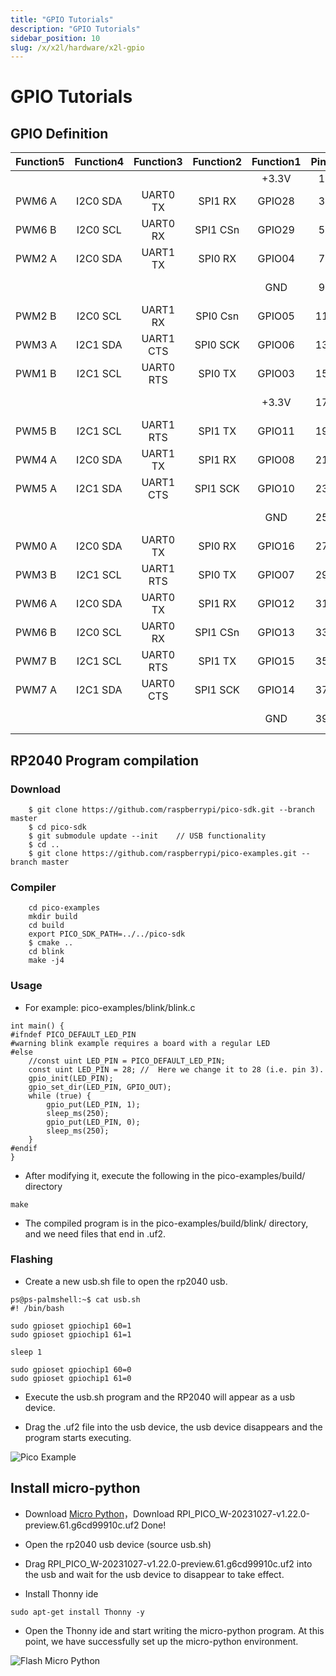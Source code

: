 ```yaml
---
title: "GPIO Tutorials"
description: "GPIO Tutorials"
sidebar_position: 10
slug: /x/x2l/hardware/x2l-gpio
---
```


# GPIO Tutorials

## GPIO Definition

<div className='gpio-pinout'>

| Function5 | Function4 | Function3 | Function2 | Function1 |               Pin#               |              Pin#               | Function1 | Function2 | Function3 | Function4 | Function5 |
| --------- | :-------: | :-------: | :-------: | :-------: | :------------------------------: | :-----------------------------: | :-------: | :-------: | :-------: | :-------: | --------- |
|           |           |           |           |   +3.3V   | <div className='yellow'>1</div>  |  <div className='red'>2</div>   |   +5.0V   |           |           |           |           |
| PWM6 A    | I2C0 SDA  | UART0 TX  |  SPI1 RX  |  GPIO28   |  <div className='green'>3</div>  |  <div className='red'>4</div>   |   +5.0V   |           |           |           |           |
| PWM6 B    | I2C0 SCL  | UART0 RX  | SPI1 CSn  |  GPIO29   |  <div className='green'>5</div>  | <div className='black'>6</div>  |    GND    |           |           |           |           |
| PWM2 A    | I2C0 SDA  | UART1 TX  |  SPI0 RX  |  GPIO04   |  <div className='green'>7</div>  | <div className='green'>8</div>  |  GPIO21   | SPI0 CSn  | UART1 RX  | I2C0 SCL  | PWM2 B    |
|           |           |           |           |    GND    |  <div className='black'>9</div>  | <div className='green'>10</div> |  GPIO20   |  SPI0 RX  | UART1 TX  | I2C0 SDA  | PWM2 A    |
| PWM2 B    | I2C0 SCL  | UART1 RX  | SPI0 Csn  |  GPIO05   | <div className='green'>11</div>  | <div className='green'>12</div> |  GPIO23   |  SPI0 TX  | UART1 RTS | I2C1 SCL  | PWM3 B    |
| PWM3 A    | I2C1 SDA  | UART1 CTS | SPI0 SCK  |  GPIO06   | <div className='green'>13</div>  | <div className='black'>14</div> |    GND    |           |           |           |           |
| PWM1 B    | I2C1 SCL  | UART0 RTS |  SPI0 TX  |  GPIO03   | <div className='green'>15</div>  | <div className='green'>16</div> |  GPIO22   | SPI0 SCK  | UART1 CTS | I2C1 SDA  | PWM3 A    |
|           |           |           |           |   +3.3V   | <div className='yellow'>17</div> | <div className='green'>18</div> |  GPIO27   |  SPI1 TX  | UART1 RTS | I2C1 SCL  | PWM5 B    |
| PWM5 B    | I2C1 SCL  | UART1 RTS |  SPI1 TX  |  GPIO11   | <div className='green'>19</div>  | <div className='black'>20</div> |    GND    |           |           |           |           |
| PWM4 A    | I2C0 SDA  | UART1 TX  |  SPI1 RX  |  GPIO08   | <div className='green'>21</div>  | <div className='green'>22</div> |  GPIO24   |  SPI1 RX  | UART1 TX  | I2C0 SDA  | PWM4 A    |
| PWM5 A    | I2C1 SDA  | UART1 CTS | SPI1 SCK  |  GPIO10   | <div className='green'>23</div>  | <div className='green'>24</div> |  GPIO09   | SPI1 CSn  | UART1 RX  | I2C0 SCL  | PWM4 B    |
|           |           |           |           |    GND    | <div className='black'>25</div>  | <div className='green'>26</div> |  GPIO18   | SPI0 SCK  | UART0 CTS | I2C1 SDA  | PWM1 A    |
| PWM0 A    | I2C0 SDA  | UART0 TX  |  SPI0 RX  |  GPIO16   |  <div className='blue'>27</div>  | <div className='blue'>28</div>  |  GPIO17   | SPI0 CSn  | UART0 RX  | I2C0 SCL  | PWM0 B    |
| PWM3 B    | I2C1 SCL  | UART1 RTS |  SPI0 TX  |  GPIO07   | <div className='green'>29</div>  | <div className='black'>30</div> |    GND    |           |           |           |           |
| PWM6 A    | I2C0 SDA  | UART0 TX  |  SPI1 RX  |  GPIO12   | <div className='green'>31</div>  | <div className='green'>32</div> |  GPIO19   |  SPI0 TX  | UART0 RTS | I2C1 SCL  | PWM1 B    |
| PWM6 B    | I2C0 SCL  | UART0 RX  | SPI1 CSn  |  GPIO13   | <div className='green'>33</div>  | <div className='black'>34</div> |    GND    |           |           |           |           |
| PWM7 B    | I2C1 SCL  | UART0 RTS |  SPI1 TX  |  GPIO15   | <div className='green'>35</div>  | <div className='green'>36</div> |  GPIO26   | SPI1 SCK  | UART1 CTS | I2C1 SDA  | PWM5 A    |
| PWM7 A    | I2C1 SDA  | UART0 CTS | SPI1 SCK  |  GPIO14   | <div className='green'>37</div>  | <div className='green'>38</div> |  GPIO02   | SPI0 SCK  | UART0 CTS | I2C1 SDA  | PWM1 A    |
|           |           |           |           |    GND    | <div className='black'>39</div>  | <div className='green'>40</div> |  GPIO25   | SPI1 CSn  | UART1 RX  | I2C0 SCL  | PWM4 B    |

</div>

## RP2040 Program compilation

### Download

```
    $ git clone https://github.com/raspberrypi/pico-sdk.git --branch master
    $ cd pico-sdk
    $ git submodule update --init    // USB functionality
    $ cd ..
    $ git clone https://github.com/raspberrypi/pico-examples.git --branch master
```

### Compiler

```
    cd pico-examples
    mkdir build
    cd build
    export PICO_SDK_PATH=../../pico-sdk
    $ cmake ..
    cd blink
    make -j4
```

### Usage

- For example: pico-examples/blink/blink.c

```
int main() {
#ifndef PICO_DEFAULT_LED_PIN
#warning blink example requires a board with a regular LED
#else
    //const uint LED_PIN = PICO_DEFAULT_LED_PIN;
    const uint LED_PIN = 28; //  Here we change it to 28 (i.e. pin 3).
    gpio_init(LED_PIN);
    gpio_set_dir(LED_PIN, GPIO_OUT);
    while (true) {
        gpio_put(LED_PIN, 1);
        sleep_ms(250);
        gpio_put(LED_PIN, 0);
        sleep_ms(250);
    }
#endif
}
```

- After modifying it, execute the following in the pico-examples/build/ directory

```
make
```

- The compiled program is in the pico-examples/build/blink/ directory, and we need files that end in .uf2.

### Flashing

- Create a new usb.sh file to open the rp2040 usb.

```
ps@ps-palmshell:~$ cat usb.sh
#! /bin/bash

sudo gpioset gpiochip1 60=1
sudo gpioset gpiochip1 61=1

sleep 1

sudo gpioset gpiochip1 60=0
sudo gpioset gpiochip1 61=0
```

- Execute the usb.sh program and the RP2040 will appear as a usb device.

- Drag the .uf2 file into the usb device, the usb device disappears and the program starts executing.

![Pico Example](/img/x/x2l/flash_program.webp)

## Install micro-python

- Download [Micro Python](https://micropython.org/download/RPI_PICO/)，Download RPI_PICO_W-20231027-v1.22.0-preview.61.g6cd99910c.uf2 Done!
- Open the rp2040 usb device (source usb.sh)
- Drag RPI_PICO_W-20231027-v1.22.0-preview.61.g6cd99910c.uf2 into the usb and wait for the usb device to disappear to take effect.

- Install Thonny ide

```
sudo apt-get install Thonny -y
```

- Open the Thonny ide and start writing the micro-python program. At this point, we have successfully set up the micro-python environment.

![Flash Micro Python](/img/x/x2l/flash_micro_python.webp)
